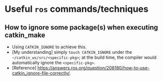 # Useful `ros` commands/techniques

## How to ignore some package(s) when executing catkin_make
* Using `CATKIN_IGNORE` to achieve this.
* [My understanding] simply `touch CATKIN_IGNORE` under the `~/catkin_ws/src/<specific-pkg>`; at the build time, the compiler would automatically ignore the `<specific-pkg>`.
* [Reference] https://answers.ros.org/question/208180/how-to-use-catkin_ignore-file-correctly/.